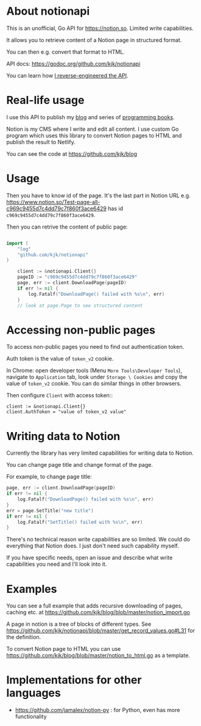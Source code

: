 # About notionapi

This is an unofficial, Go API for https://notion.so. Limited write capabilities.

It allows you to retrieve content of a Notion page in structured format.

You can then e.g. convert that format to HTML.

API docs: https://godoc.org/github.com/kjk/notionapi

You can learn how [I reverse-engineered the API](https://blog.kowalczyk.info/article/88aee8f43620471aa9dbcad28368174c/how-i-reverse-engineered-notion-api.html).

# Real-life usage

I use this API to publish my [blog](https://blog.kowalczyk.info/) and series of [programming books](https://www.programming-books.io/). 

Notion is my CMS where I write and edit all content. I use custom Go program which uses this library to convert Notion pages to HTML and publish the result to Netlify.

You can see the code at https://github.com/kjk/blog

# Usage

Then you have to know id of the page. It's the last part in Notion URL e.g. https://www.notion.so/Test-page-all-c969c9455d7c4dd79c7f860f3ace6429 has id `c969c9455d7c4dd79c7f860f3ace6429`.

Then you can retrive the content of public page:
```go

import (
    "log"
    "github.com/kjk/notionapi"
)

    client := &notionapi.Client{}
    pageID := "c969c9455d7c4dd79c7f860f3ace6429"
    page, err := client.DownloadPage(pageID)
    if err != nil {
        log.Fatalf("DownloadPage() failed with %s\n", err)
    }
    // look at page.Page to see structured content
```


# Accessing non-public pages

To access non-public pages you need to find out authentication token. 

Auth token is the value of `token_v2` cookie. 

In Chrome: open developer tools (Menu `More Tools\Developer Tools`), navigate to `Application` tab, look under `Storage \ Cookies` and copy the value of `token_v2` cookie. You can do similar things in other browsers.

Then configure `Client` with access token::
```
client := &notionapi.Client{}
client.AuthToken = "value of token_v2 value"
```

# Writing data to Notion

Currently the library has very limited capabilities for writing data to Notion.

You can change page title and change format of the page.

For example, to change page title:

```go
page, err := client.DownloadPage(pageID)
if err != nil {
    log.Fatalf("DownloadPage() failed with %s\n", err)
}
err = page.SetTitle("new title")
if err != nil {
    log.Fatalf("SetTitle() failed with %s\n", err)
}
```

There's no technical reason write capabilities are so limited. We could do everything that Notion does. I just don't need such capability myself.

If you have specific needs, open an issue and describe what write capabilities you need and I'll look into it.

# Examples

You can see a full example that adds recursive downloading of pages, caching etc. at https://github.com/kjk/blog/blob/master/notion_import.go

A page in notion is a tree of blocks of different types. See https://github.com/kjk/notionapi/blob/master/get_record_values.go#L31 for the definition.

To convert Notion page to HTML you can use https://github.com/kjk/blog/blob/master/notion_to_html.go as a template.

# Implementations for other languages

* https://github.com/jamalex/notion-py : for Python, even has more functionality
